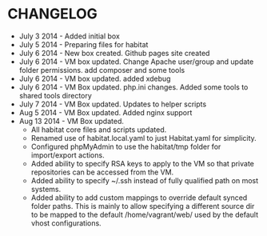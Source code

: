 CHANGELOG
=======

- July 3 2014 - Added initial box
- July 5 2014 - Preparing files for habitat
- July 6 2014 - New box created. Github pages site created
- July 6 2014 - VM box updated. Change Apache user/group and update folder permissions. add composer and some tools
- July 6 2014 - VM box updated. added xdebug
- July 6 2014 - VM Box updated. php.ini changes. Added some tools to shared tools directory
- July 7 2014 - VM Box updated. Updates to helper scripts
- Aug 5 2014  - VM Box updated. Added nginx support
- Aug 13 2014 - VM Box updated. 
	- All habitat core files and scripts updated.
	- Renamed use of habitat.local.yaml to just Habitat.yaml for simplicity.
	- Configured phpMyAdmin to use the habitat/tmp folder for import/export actions.
	- Added ability to specify RSA keys to apply to the VM so that private repositories can be accessed from the VM.
	- Added ability to specify ~/.ssh instead of fully qualified path on most systems.
    - Added ability to add custom mappings to override default synced folder paths. This is mainly to allow specifying a different source dir to be mapped to the default /home/vagrant/web/ used by the default vhost configurations.


